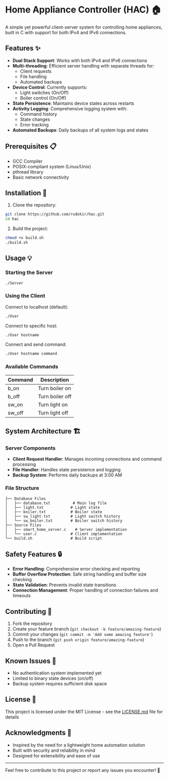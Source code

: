 # Home Appliance Controller (HAC) 🏠

A simple yet powerful client-server system for controlling home appliances, built in C with support for both IPv4 and IPv6 connections.

## Features ✨

- **Dual Stack Support**: Works with both IPv4 and IPv6 connections
- **Multi-threading**: Efficient server handling with separate threads for:
  - Client requests
  - File handling
  - Automated backups
- **Device Control**: Currently supports:
  - Light switches (On/Off)
  - Boiler control (On/Off)
- **State Persistence**: Maintains device states across restarts
- **Activity Logging**: Comprehensive logging system with:
  - Command history
  - State changes
  - Error tracking
- **Automated Backups**: Daily backups of all system logs and states

## Prerequisites 📋

- GCC Compiler
- POSIX-compliant system (Linux/Unix)
- pthread library
- Basic network connectivity

## Installation 🔧

1. Clone the repository:
```bash
git clone https://github.com/rudokir/hac.git
cd hac
```

2. Build the project:
```bash
chmod +x build.sh
./build.sh
```

## Usage 💡

### Starting the Server

```bash
./Server
```

### Using the Client

Connect to localhost (default):
```bash
./User
```

Connect to specific host:
```bash
./User hostname
```

Connect and send command:
```bash
./User hostname command
```

### Available Commands

| Command | Description |
|---------|-------------|
| b_on    | Turn boiler on |
| b_off   | Turn boiler off |
| sw_on   | Turn light on |
| sw_off  | Turn light off |

## System Architecture 🏗️

### Server Components

- **Client Request Handler**: Manages incoming connections and command processing
- **File Handler**: Handles state persistence and logging
- **Backup System**: Performs daily backups at 3:00 AM

### File Structure

```
├── Database Files
│   ├── database.txt          # Main log file
│   ├── light.txt            # Light state
│   ├── boiler.txt           # Boiler state
│   ├── sw_light.txt         # Light switch history
│   └── sw_boiler.txt        # Boiler switch history
├── Source Files
│   ├── smart_home_server.c    # Server implementation
│   └── user.c               # Client implementation
└── build.sh                 # Build script
```

## Safety Features 🔒

- **Error Handling**: Comprehensive error checking and reporting
- **Buffer Overflow Protection**: Safe string handling and buffer size checking
- **State Validation**: Prevents invalid state transitions
- **Connection Management**: Proper handling of connection failures and timeouts

## Contributing 🤝

1. Fork the repository
2. Create your feature branch (`git checkout -b feature/amazing-feature`)
3. Commit your changes (`git commit -m 'Add some amazing feature'`)
4. Push to the branch (`git push origin feature/amazing-feature`)
5. Open a Pull Request

## Known Issues 🐛

- No authentication system implemented yet
- Limited to binary state devices (on/off)
- Backup system requires sufficient disk space

## License 📄

This project is licensed under the MIT License - see the [LICENSE.md](LICENSE.md) file for details

## Acknowledgments 👏

- Inspired by the need for a lightweight home automation solution
- Built with security and reliability in mind
- Designed for extensibility and ease of use

---

Feel free to contribute to this project or report any issues you encounter! 🌟
